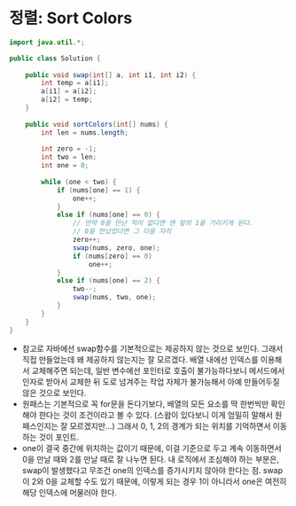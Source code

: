 # 정렬: Sort Colors

```java
import java.util.*;

public class Solution {
	
	public void swap(int[] a, int i1, int i2) {
		int temp = a[i1];
		a[i1] = a[i2];
		a[i2] = temp;
	}
	
    public void sortColors(int[] nums) {
        int len = nums.length;
        
        int zero = -1;
        int two = len;
        int one = 0;
 
        while (one < two) {
        	if (nums[one] == 1) {
        		one++;
        	}
        	else if (nums[one] == 0) {
        		// 만약 0을 만난 적이 없다면 맨 앞의 1을 가리키게 된다.
        		// 0을 만났었다면 그 다음 자리 
        		zero++;
        		swap(nums, zero, one);
        		if (nums[zero] == 0)
        			one++;
        	}
        	else if (nums[one] == 2) {
        		two--;
        		swap(nums, two, one);
        	}
        }
    }
}
```

- 참고로 자바에선 swap함수를 기본적으로는 제공하지 않는 것으로 보인다. 그래서 직접 만들었는데 왜 제공하지 않는지는 잘 모르겠다. 배열 내에선 인덱스를 이용해서 교체해주면 되는데, 일반 변수에선 포인터로 호출이 불가능하다보니 메서드에서 인자로 받아서 교체한 뒤 도로 넘겨주는 작업 자체가 불가능해서 아예 만들어두질 않은 것으로 보인다.  
- 원패스는 기본적으로 꼭 for문을 돈다기보다, 배열의 모든 요소를 딱 한번씩만 확인해야 한다는 것이 조건이라고 볼 수 있다. (스왑이 있다보니 이게 엄밀히 말해서 원패스인지는 잘 모르겠지만...) 그래서 0, 1, 2의 경계가 되는 위치를 기억하면서 이동하는 것이 포인트. 
- one이 결국 중간에 위치하는 값이기 때문에, 이걸 기준으로 두고 계속 이동하면서 0을 만날 때와 2를 만날 때로 잘 나누면 된다. 내 로직에서 조심해야 하는 부분은, swap이 발생했다고 무조건 one의 인덱스를 증가시키지 않아야 한다는 점. swap이 2와 0을 교체할 수도 있기 때문에, 이렇게 되는 경우 1이 아니라서 one은 여전히 해당 인덱스에 머물러야 한다. 